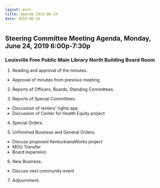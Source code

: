 ```yaml
---
layout: post
title: Agenda 2019-06-24
date: 2019-06-24
---
```


## Steering Committee Meeting Agenda, Monday, June 24, 2019 6:00p-7:30p
### Louisville Free Public Main Library North Building Board Room

1. Reading and approval of the minutes.
  * Approval of minutes from previous meeting.

2. Reports of Officers, Boards, Standing Committees.
	
3. Reports of Special Committees.
  * Discussion of renters' rights app
  * Discussion of Center for Health Equity project

4. Special Orders.

5. Unfinished Business and General Orders.
  * Discuss proposed KentuckianaWorks project
  * MOU Transfer
  * Board expansion

6. New Business.
  * Discuss next community event

7. Adjournment.
